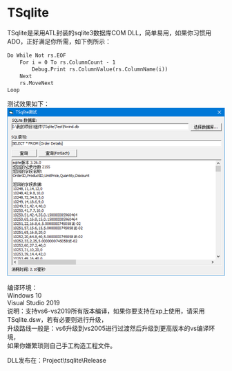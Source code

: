# TSqlite
 TSqlite是采用ATL封装的sqlite3数据库COM DLL，简单易用，如果你习惯用ADO，正好满足你所需，如下例所示：
   
```
Do While Not rs.EOF   
    For i = 0 To rs.ColumnCount - 1   
        Debug.Print rs.ColumnValue(rs.ColumnName(i))    
    Next   
    rs.MoveNext   
Loop   
```
   
测试效果如下：   
![image](https://github.com/bzmework/TSqlite/blob/master/test.jpg)      
   
编译环境：   
Windows 10   
Visual Studio 2019   
说明：支持vs6-vs2019所有版本编译，如果你要支持在xp上使用，请采用TSqlite.dsw，若有必要则进行升级，   
升级路线一般是：vs6升级到vs2005进行过渡然后升级到更高版本的vs编译环境，   
如果你嫌繁琐则自己手工构造工程文件。   
   
DLL发布在：Project\tsqlite\Release   
